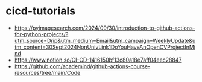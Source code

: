 # cicd-tutorials

- https://pyimagesearch.com/2024/09/30/introduction-to-github-actions-for-python-projects/?utm_source=Drip&utm_medium=Email&utm_campaign=WeeklyUpdate&utm_content=30Sept2024NonUnivLink1DoYouHaveAnOpenCVProjectInMind
- https://www.notion.so/CI-CD-1416150bf13c80a18e7aff04eec28847
- https://github.com/academind/github-actions-course-resources/tree/main/Code
